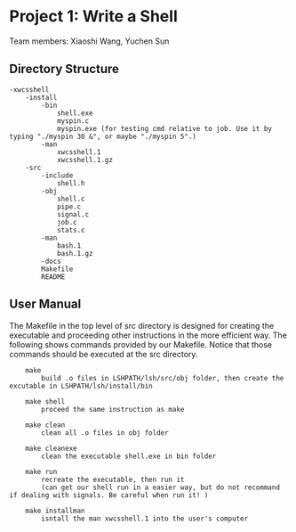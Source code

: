 # Project 1: Write a Shell
Team members: Xiaoshi Wang, Yuchen Sun
## Directory Structure
```
-xwcsshell
	-install
		-bin
			shell.exe
			myspin.c
			myspin.exe (for testing cmd relative to job. Use it by typing "./myspin 30 &", or maybe "./myspin 5".)
		-man
			xwcsshell.1
			xwcsshell.1.gz
	-src
		-include
			shell.h
		-obj
			shell.c
			pipe.c
			signal.c
			job.c
			stats.c
		-man
			bash.1
			bash.1.gz
		-docs
		Makefile
		README
```

## User Manual
The Makefile in the top level of src directory is designed for creating the executable and proceeding other instructions in the more efficient way. The following shows commands provided by our Makefile. Notice that those commands should be executed at the src directory.
```
	make
		build .o files in LSHPATH/lsh/src/obj folder, then create the excutable in LSHPATH/lsh/install/bin

	make shell
		proceed the same instruction as make

	make clean
		clean all .o files in obj folder

	make cleanexe
		clean the executable shell.exe in bin folder

	make run
		recreate the executable, then run it
		(can get our shell run in a easier way, but do not recommand if dealing with signals. Be careful when run it! )

	make installman
		isntall the man xwcsshell.1 into the user's computer
```
